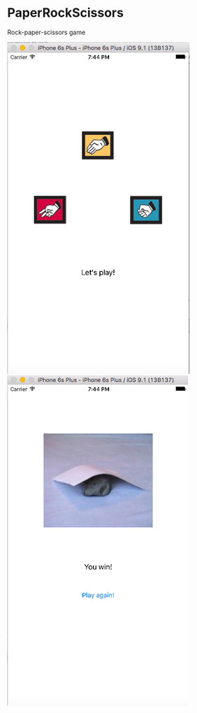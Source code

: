 # PaperRockScissors
Rock-paper-scissors game

![Alt text](mainScene.png) <br /> 
![Alt text](outcome.png) <br /> 
